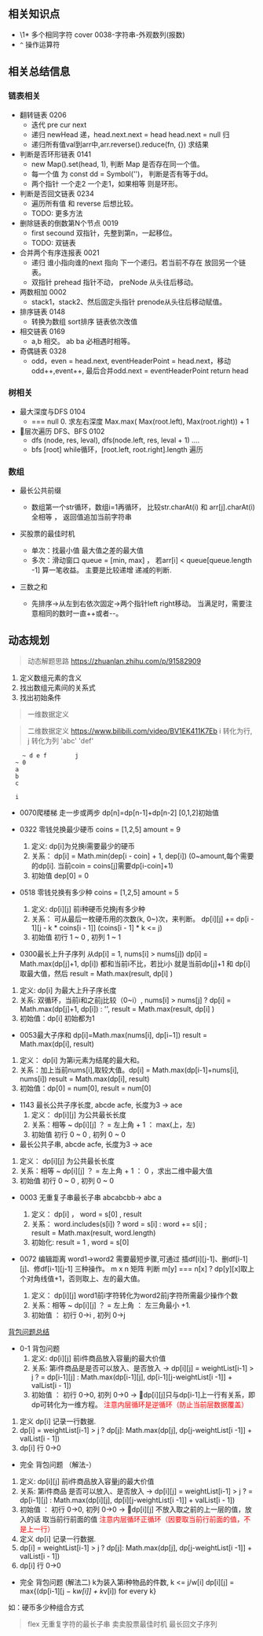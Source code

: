 <!--
 * @Author: xiaoguang_10@qq.com
 * @LastEditors: xiaoguang_10@qq.com
 * @Date: 2020-06-03 00:31:13
 * @LastEditTime: 2021-05-21 16:45:36
-->


## 相关知识点

* \1* 多个相同字符 cover 0038-字符串-外观数列(报数)
* `^` 操作运算符




## 相关总结信息

### 链表相关

* 翻转链表 0206
  * 迭代 pre cur next
  * 递归 newHead 递，head.next.next = head head.next = null 归
  * 递归所有值val到arr中,arr.reverse().reduce(fn, {}) 求结果
* 判断是否环形链表 0141
  * new Map().set(head, 1), 判断 Map 是否存在同一个值。
  * 每一个值 为 const dd = Symbol('')， 判断是否有等于dd。
  * 两个指针 一个走2 一个走1，如果相等 则是环形。
* 判断是否回文链表 0234
  * 遍历所有值 和 reverse 后想比较。
  * TODO: 更多方法
* 删除链表的倒数第N个节点 0019
  * first secound 双指针，先整到第n，一起移位。
  * TODO: 双链表
* 合并两个有序连报表 0021
  * 递归 谁小指向谁的next 指向 下一个递归。若当前不存在 放回另一个链表。
  * 双指针 prehead 指针不动， preNode 从头往后移动。
* 两数相加 0002
  * stack1，stack2、然后固定头指针 prenode从头往后移动赋值。
* 排序链表 0148
  * 转换为数组 sort排序 链表依次改值
* 相交链表 0169
  * a,b 相交。 ab ba 必相遇时相等。
* 奇偶链表 0328
  * odd，even = head.next, eventHeaderPoint = head.next，移动odd++,event++, 最后合并odd.next = eventHeaderPoint return head


### 树相关
* 最大深度与DFS 0104
  * === null 0.  求左右深度 Max.max( Max(root.left), Max(root.right)) + 1
* 层次遍历  DFS、BFS 0102
  * dfs (node, res, leval), dfs(node.left, res, leval + 1) ....
  * bfs [root] while循环，[root.left, root.right].length 遍历

### 数组
* 最长公共前缀
  * 数组第一个str循环，数组i=1再循环， 比较str.charAt(i) 和 arr[j].charAt(i) 全相等 ， 返回值追加当前字符串
* 买股票的最佳时机
  * 单次：找最小值 最大值之差的最大值
  * 多次：滑动窗口 queue = [min, max] ， 若arr[i] < queue[queue.length -1] 算一笔收益。 主要是比较递增 递减的判断.

* 三数之和
  * 先排序->从左到右依次固定->两个指针left right移动。 当满足时，需要注意相同的数时一直++或者--。

## 动态规划
> 动态解题思路 https://zhuanlan.zhihu.com/p/91582909
1. 定义数组元素的含义
2. 找出数组元素间的关系式
3. 找出初始条件
> 一维数据定义 

> 二维数据定义 https://www.bilibili.com/video/BV1EK411K7Eb
  i 转化为行, j 转化为列
  'abc' 'def'

        ~ d e f        j
      ~ 0
      a
      b
      c

      i

* 0070爬楼梯 走一步或两步 dp[n]=dp[n-1]+dp[n-2]  [0,1,2]初始值

* 0322 零钱兑换最少硬币 coins = [1,2,5] amount = 9
  1. 定义: dp[i]为兑换i需要最少的硬币
  2. 关系： dp[i] = Math.min(dep[i - coin] + 1, dep[i])  (0~amount,每个需要的dp[i]. 当前coin = coins[j]需要dp[i-coin]+1)
  3. 初始值 dep[0] = 0

* 0518 零钱兑换有多少种 coins = [1,2,5] amount = 5
  1. 定义: dp[i][j] 前i种硬币兑换j有多少种
  2. 关系： 可从最后一枚硬币用的次数(k, 0~)次，来判断。  dp[i][j] += dp[i - 1][j - k * coins[i - 1]] (coins[i - 1] * k <= j)
  3. 初始值 初行 1 ~ 0 , 初列 1 ~ 1

* 0300最长上升子序列  从dp[i] = 1, nums[i] > nums[j]) dp[i] = Math.max(dp[j]+1, dp[i]) 都和当前i不比，若比i小 就是当前dp[j]+1 和 dp[i]取最大值，然后  result = Math.max(result, dp[i] )
1. 定义: dp[i] 为最大上升子序长度
2. 关系: 双循环，当前i和之前j比较（0~i）, nums[i] > nums[j] ? dp[i] = Math.max(dp[j]+1, dp[i]) 
: '', result = Math.max(result, dp[i] )
3. 初始值：dp[i] 初始都为1

* 0053最大子序和 dp[i]=Math.max(nums[i], dp[i−1]) result = Math.max(dp[i], result)
 1. 定义： dp[i] 为第i元素为结尾的最大和。
 2. 关系：加上当前nums[i],取较大值。dp[i] = Math.max(dp[i-1]+nums[i], nums[i])
    result = Math.max(dp[i], result)
 3. 初始值：dp[0] = num[0], result = num[0]

* 1143 最长公共子序长度, abcde  acfe, 长度为3 -> ace 
  1. 定义： dp[i][j] 为公共最长长度
  2. 关系：相等 ~ dp[i][j] ？ = 左上角 + 1 ： max(上，左)
  3. 初始值 初行 0 ~ 0 , 初列 0 ~ 0
*   最长公共子串, abcde  acfe, 长度为3 -> ace 
  1. 定义： dp[i][j] 为公共最长长度
  2. 关系：相等 ~ dp[i][j] ？ = 左上角 + 1 ： 0 ，求出二维中最大值
  3. 初始值 初行 0 ~ 0 , 初列 0 ~ 0

* 0003 无重复子串最长子串 abcabcbb-> abc a 
  1. 定义： dp[i] ， word = s[0] , result
  2. 关系： word.includes(s[i]) ? word = s[i] : word += s[i] ;  
           result = Math.max(result, word.length)
  3. 初始化: result = 1 , word = s[0]
 

* 0072 编辑距离 word1->word2 需要最短步骤,可通过 插df[i][j-1]、删df[i-1][j]、修df[i-1][j-1] 三种操作。   m x n 矩阵 判断 m[y] === n[x] ? dp[y][x]取上个对角线值+1，否则取上、左的最大值。
   1. 定义： dp[i][j] word1前i字符转化为word2前j字符所需最少操作个数
   2. 关系：相等 ~ dp[i][j] ？ = 左上角 ： 左三角最小 +1.
   3. 初始值 ： 初行 0->i , 初列 0->j 


[背包问题总结](https://blog.csdn.net/weixin_41162823/article/details/87878853)

* 0-1 背包问题
  1. 定义: dp[i][j] 前i件商品放入容量j的最大价值
  2. 关系: 第i件商品是是否可以放入、是否放入 -> dp[i][j] =  weightList[i-1] > j ?  = dp[i-1][j] : Math.max(dp[i-1][j], dp[i-1][j-weightList[i -1]] + valList[i - 1])
  3. 初始值 ： 初行 0->0, 初列 0->0 
-> dp[i][j]只与dp[i-1]上一行有关系，即dp可转化为一维方程。 <font color=red>注意内层循环是逆循环（防止当前层数据覆盖）</font>
 1. 定义 dp[i] 记录一行数据.
 2. dp[i] = weightList[i-1] > j ? dp[j]: Math.max(dp[j], dp[j-weightList[i -1]] + valList[i - 1])
 3. dp[i] 行 0->0 

 * 完全 背包问题 （解法-）
  1. 定义: dp[i][j] 前i件商品放入容量j的最大价值
  2. 关系: 第i件商品 是否可以放入、是否放入 -> dp[i][j] =  weightList[i-1] > j ?  = dp[i-1][j] : Math.max(dp[i][j], dp[i][j-weightList[i -1]] + valList[i - 1])
  3. 初始值 ： 初行 0->0, 初列 0->0 
-> dp[i][j] 不放入取之前的上一层的值，放入的话 取当前行前面的值 <font color=red>注意内层循环正循环（因要取当前行前面的值，不是上一行）</font>
 1. 定义 dp[i] 记录一行数据.
 2. dp[i] = weightList[i-1] > j ? dp[j]: Math.max(dp[j], dp[j-weightList[i -1]] + valList[i - 1])
 3. dp[i] 行 0->0 

* 完全 背包问题 (解法二)
k为装入第i种物品的件数, k <= j/w[i]
dp[i][j] = max{(dp[i-1][j − k*w[i]] + k*v[i]) for every k}

如：硬币多少种组合方式
 


> flex
> 无重复字符的最长子串
> 卖卖股票最佳时机
> 最长回文子序列